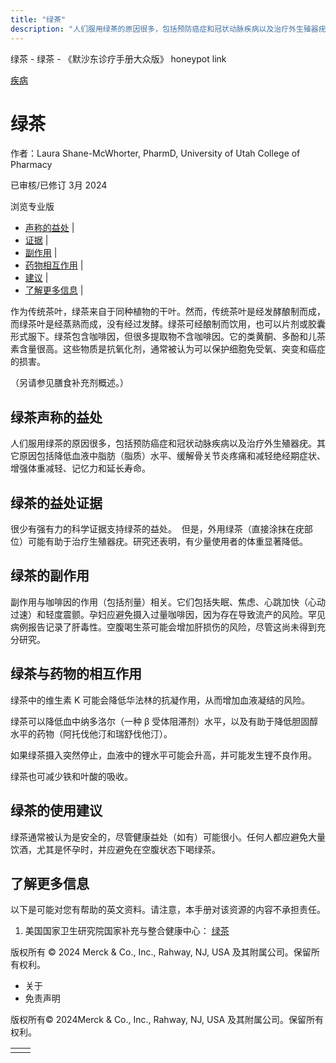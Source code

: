 ```yaml
---
title: "绿茶"
description: "人们服用绿茶的原因很多，包括预防癌症和冠状动脉疾病以及治疗外生殖器疣。其它原因包括降低血液中脂肪（脂质）水平、缓解骨关节炎疼痛和减轻绝经期症状、增强体重减轻、记忆力和延长寿命。"
---
```


﻿绿茶 \- 绿茶 \- 《默沙东诊疗手册大众版》 honeypot link



[疾病](https://www.merckmanuals.com/home/resourcespages/healthyliving_rel2.3)

# 绿茶

作者：Laura Shane-McWhorter, PharmD, University of Utah College of Pharmacy

已审核/已修订 3月 2024

浏览专业版

- [声称的益处](#声称的益处_v61151725_zh) \|
- [证据](#证据_v61151730_zh) \|
- [副作用](#副作用_v61151733_zh) \|
- [药物相互作用](#药物相互作用_v61151736_zh) \|
- [建议](#建议_v61151739_zh) \|
- [了解更多信息](#了解更多信息_v88388368_zh) \|

作为传统茶叶，绿茶来自于同种植物的干叶。然而，传统茶叶是经发酵酿制而成，而绿茶叶是经蒸熟而成，没有经过发酵。绿茶可经酿制而饮用，也可以片剂或胶囊形式服下。绿茶包含咖啡因，但很多提取物不含咖啡因。它的类黄酮、多酚和儿茶素含量很高。这些物质是抗氧化剂，通常被认为可以保护细胞免受氧、突变和癌症的损害。

（另请参见膳食补充剂概述。）

## 绿茶声称的益处

人们服用绿茶的原因很多，包括预防癌症和冠状动脉疾病以及治疗外生殖器疣。其它原因包括降低血液中脂肪（脂质）水平、缓解骨关节炎疼痛和减轻绝经期症状、增强体重减轻、记忆力和延长寿命。

## 绿茶的益处证据

很少有强有力的科学证据支持绿茶的益处。  但是，外用绿茶（直接涂抹在疣部位）可能有助于治疗生殖器疣。研究还表明，有少量使用者的体重显著降低。

## 绿茶的副作用

副作用与咖啡因的作用（包括剂量）相关。它们包括失眠、焦虑、心跳加快（心动过速）和轻度震颤。孕妇应避免摄入过量咖啡因，因为存在导致流产的风险。罕见病例报告记录了肝毒性。空腹喝生茶可能会增加肝损伤的风险，尽管这尚未得到充分研究。

## 绿茶与药物的相互作用

绿茶中的维生素 K 可能会降低华法林的抗凝作用，从而增加血液凝结的风险。

绿茶可以降低血中纳多洛尔（一种 β 受体阻滞剂）水平，以及有助于降低胆固醇水平的药物（阿托伐他汀和瑞舒伐他汀）。

如果绿茶摄入突然停止，血液中的锂水平可能会升高，并可能发生锂不良作用。

绿茶也可减少铁和叶酸的吸收。

## 绿茶的使用建议

绿茶通常被认为是安全的，尽管健康益处（如有）可能很小。任何人都应避免大量饮酒，尤其是怀孕时，并应避免在空腹状态下喝绿茶。

## 了解更多信息

以下是可能对您有帮助的英文资料。请注意，本手册对该资源的内容不承担责任。

1. 美国国家卫生研究院国家补充与整合健康中心： [绿茶](https://www.nccih.nih.gov/health/green-tea)




版权所有 © 2024
Merck & Co., Inc., Rahway, NJ, USA 及其附属公司。保留所有权利。

- 关于
- 免责声明

版权所有© 2024Merck & Co., Inc., Rahway, NJ, USA 及其附属公司。保留所有权利。

|     |     |
| --- | --- |
|  |  |